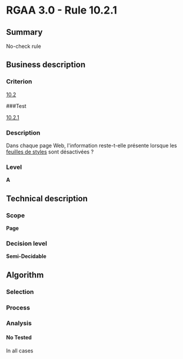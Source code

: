 # RGAA 3.0 -  Rule 10.2.1

## Summary

No-check rule

## Business description

### Criterion

[10.2](http://disic.github.io/rgaa_referentiel_en/RGAA3.0_Criteria_English_version_v1.html#crit-10-2)

###Test

[10.2.1](http://disic.github.io/rgaa_referentiel_en/RGAA3.0_Criteria_English_version_v1.html#test-10-2-1)

### Description

Dans chaque page Web, l'information reste-t-elle pr&eacute;sente lorsque les <a href="http://references.modernisation.gouv.fr/referentiel-technique-0#mFeuilleStyle">feuilles de styles</a> sont d&eacute;sactiv&eacute;es ?

### Level

**A**

## Technical description

### Scope

**Page**

### Decision level

**Semi-Decidable**

## Algorithm

### Selection

### Process

### Analysis

#### No Tested 

In all cases

